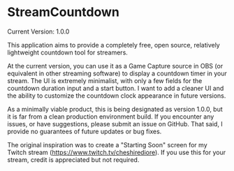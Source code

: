 # StreamCountdown

Current Version: 1.0.0

This application aims to provide a completely free, open source, relatively lightweight countdown tool for streamers.

At the current version, you can use it as a Game Capture source in OBS (or equivalent in other streaming software) to display a countdown timer in your stream. The UI is extremely minimalist, with only a few fields for the countdown duration input and a start button. I want to add a cleaner UI and the ability to customize the countdown clock appearance in future versions.

As a minimally viable product, this is being designated as version 1.0.0, but it is far from a clean production environment build. If you encounter any issues, or have suggestions, please submit an issue on GitHub. That said, I provide no guarantees of future updates or bug fixes.

The original inspiration was to create a "Starting Soon" screen for my Twitch stream (https://www.twitch.tv/cheshirediore). If you use this for your stream, credit is appreciated but not required.